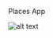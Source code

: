 Places App

![alt text](https://github.com/asimashfaq/Places-App/blob/master/Places-App.png?raw=true)
